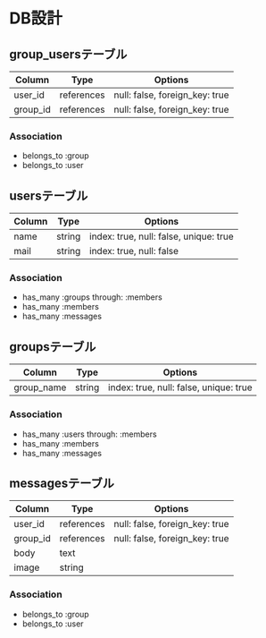 # DB設計

## group_usersテーブル
|Column|Type|Options|
|------|----|-------|
|user_id|references|null: false, foreign_key: true|
|group_id|references|null: false, foreign_key: true|

### Association
- belongs_to :group
- belongs_to :user

## usersテーブル

|Column|Type|Options|
|------|----|-------|
|name|string|index: true, null: false, unique: true|
|mail|string|index: true, null: false|

### Association
- has_many :groups through: :members
- has_many :members
- has_many :messages

## groupsテーブル

|Column|Type|Options|
|------|----|-------|
|group_name|string|index: true, null: false, unique: true|


### Association
- has_many :users through: :members
- has_many :members
- has_many :messages

## messagesテーブル

|Column|Type|Options|
|------|----|-------|
|user_id|references|null: false, foreign_key: true|
|group_id|references|null: false, foreign_key: true|
|body|text
|image|string

### Association
- belongs_to :group
- belongs_to :user